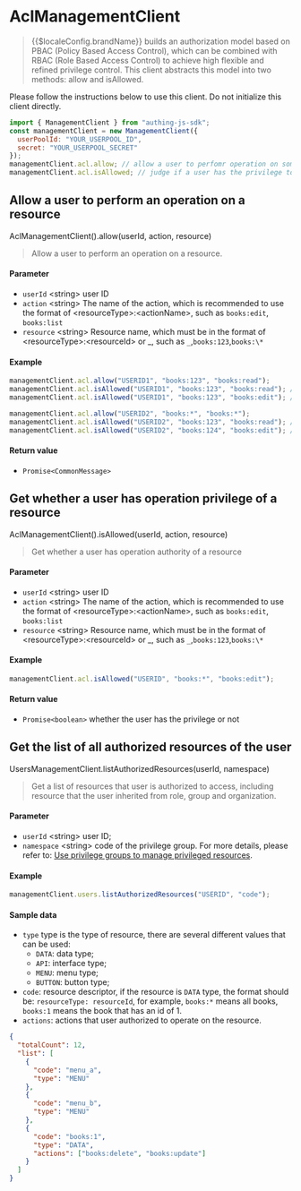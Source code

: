 # AclManagementClient

<LastUpdated/>

> {{$localeConfig.brandName}} builds an authorization model based on PBAC (Policy Based Access Control),
> which can be combined with RBAC (Role Based Access Control) to achieve high flexible and refined privilege control.
> This client abstracts this model into two methods: allow and isAllowed.

Please follow the instructions below to use this client. Do not initialize this client directly.

```javascript
import { ManagementClient } from "authing-js-sdk";
const managementClient = new ManagementClient({
  userPoolId: "YOUR_USERPOOL_ID",
  secret: "YOUR_USERPOOL_SECRET"
});
managementClient.acl.allow; // allow a user to perfomr operation on some resource
managementClient.acl.isAllowed; // judge if a user has the privilege to operate on some resource
```

## Allow a user to perform an operation on a resource

AclManagementClient().allow(userId, action, resource)

> Allow a user to perform an operation on a resource.

#### Parameter

- `userId` \<string\> user ID
- `action` \<string\> The name of the action, which is recommended to use the format of \<resourceType\>:\<actionName\>, such as `books:edit`, `books:list`
- `resource` \<string\> Resource name, which must be in the format of \<resourceType\>:\<resourceId\> or _, such as `_`,`books:123`,`books:\*`

#### Example

```javascript
managementClient.acl.allow("USERID1", "books:123", "books:read");
managementClient.acl.isAllowed("USERID1", "books:123", "books:read"); // true
managementClient.acl.isAllowed("USERID1", "books:123", "books:edit"); // false
```

```javascript
managementClient.acl.allow("USERID2", "books:*", "books:*");
managementClient.acl.isAllowed("USERID2", "books:123", "books:read"); // true
managementClient.acl.isAllowed("USERID2", "books:124", "books:edit"); // true
```

#### Return value

- `Promise<CommonMessage>`

## Get whether a user has operation privilege of a resource

AclManagementClient().isAllowed(userId, action, resource)

> Get whether a user has operation authority of a resource

#### Parameter

- `userId` \<string\> user ID
- `action` \<string\> The name of the action, which is recommended to use the format of \<resourceType\>:\<actionName\>, such as `books:edit`, `books:list`
- `resource` \<string\> Resource name, which must be in the format of \<resourceType\>:\<resourceId\> or _, such as `_`,`books:123`,`books:\*`

#### Example

```javascript
managementClient.acl.isAllowed("USERID", "books:*", "books:edit");
```

#### Return value

- `Promise<boolean>` whether the user has the privilege or not

## Get the list of all authorized resources of the user

UsersManagementClient.listAuthorizedResources(userId, namespace)

> Get a list of resources that user is authorized to access, including resource that the user inherited from role, group and organization.

#### Parameter

- `userId` \<string\> user ID;
- `namespace` \<string\> code of the privilege group. For more details, please refer to: [Use privilege groups to manage privileged resources](/guides/access-control/resource-group.md).

#### Example

```javascript
managementClient.users.listAuthorizedResources("USERID", "code");
```

#### Sample data

- `type` type is the type of resource, there are several different values that can be used:
  - `DATA`: data type;
  - `API`: interface type;
  - `MENU`: menu type;
  - `BUTTON`: button type;
- `code`: resource descriptor, if the resource is `DATA` type, the format should be: `resourceType: resourceId`, for example, `books:*` means all books, `books:1` means the book that has an id of 1.
- `actions`: actions that user authorized to operate on the resource.

```json
{
  "totalCount": 12,
  "list": [
    {
      "code": "menu_a",
      "type": "MENU"
    },
    {
      "code": "menu_b",
      "type": "MENU"
    },
    {
      "code": "books:1",
      "type": "DATA",
      "actions": ["books:delete", "books:update"]
    }
  ]
}
```
